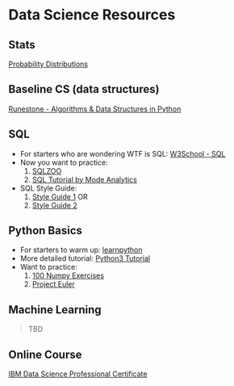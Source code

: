 # Data Science Resources

## Stats

[Probability Distributions](https://blog.cloudera.com/blog/2015/12/common-probability-distributions-the-data-scientists-crib-sheet/)

## Baseline CS (data structures)

[Runestone - Algorithms & Data Structures in Python](https://runestone.academy/runestone/static/pythonds/index.html)

## SQL

* For starters who are wondering WTF is SQL:
[W3School - SQL](https://www.w3schools.com/sql/)
* Now you want to practice: 
    1. [SQLZOO](https://sqlzoo.net/wiki/SQL_Tutorial)
    1. [SQL Tutorial by Mode Analytics](https://mode.com/sql-tutorial/introduction-to-sql/)
* SQL Style Guide: 
    1. [Style Guide 1](https://gist.github.com/fredbenenson/7bb92718e19138c20591) OR 
    1. [Style Guide 2](https://github.com/haleemur/sql-style-guide) 

## Python Basics

* For starters to warm up: 
[learnpython](https://www.learnpython.org/) 
* More detailed tutorial:
[Python3 Tutorial](https://docs.python.org/3/tutorial/)
* Want to practice:
    1. [100 Numpy Exercises](http://www.labri.fr/perso/nrougier/teaching/numpy.100/)
    1. [Project Euler](https://projecteuler.net/archives)

## Machine Learning

> TBD

## Online Course

[IBM Data Science Professional Certificate](https://www.coursera.org/specializations/ibm-data-science-professional-certificate)